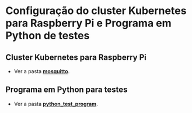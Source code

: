 # Configuração do cluster Kubernetes para Raspberry Pi e Programa em Python de testes

## Cluster Kubernetes para Raspberry Pi
- Ver a pasta [**mosquitto**](./mosquitto).

## Programa em Python para testes
- Ver a pasta [**python_test_program**](../python_test_program).
